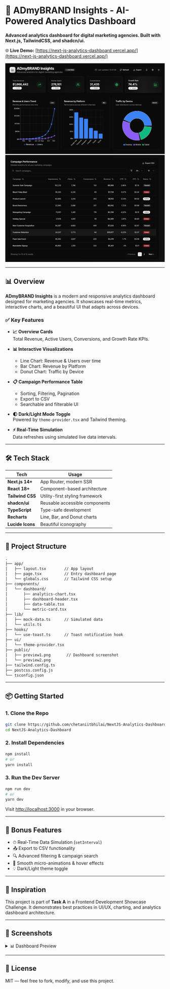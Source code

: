 # 🚀 ADmyBRAND Insights - AI-Powered Analytics Dashboard

**Advanced analytics dashboard for digital marketing agencies. Built with Next.js, TailwindCSS, and shadcn/ui.**  

🌐 **Live Demo:** [https://next-js-analytics-dashboard.vercel.app/](https://next-js-analytics-dashboard.vercel.app/)

![Dashboard Preview](public/preview1.png)
![Dashboard Preview](public/preview2.png)

---

## 📊 Overview

**ADmyBRAND Insights** is a modern and responsive analytics dashboard designed for marketing agencies. It showcases real-time metrics, interactive charts, and a beautiful UI that adapts across devices.

### ✅ Key Features

- **📈 Overview Cards**  
  Total Revenue, Active Users, Conversions, and Growth Rate KPIs.

- **📊 Interactive Visualizations**  
  - Line Chart: Revenue & Users over time  
  - Bar Chart: Revenue by Platform  
  - Donut Chart: Traffic by Device

- **📋 Campaign Performance Table**  
  - Sorting, Filtering, Pagination  
  - Export to CSV  
  - Searchable and filterable UI

- **🌓 Dark/Light Mode Toggle**  
  Powered by `theme-provider.tsx` and Tailwind theming.

- **⚡ Real-Time Simulation**  
  Data refreshes using simulated live data intervals.

---

## 🛠️ Tech Stack

| Tech              | Usage                                  |
|-------------------|----------------------------------------|
| **Next.js 14+**   | App Router, modern SSR                 |
| **React 18+**     | Component-based architecture           |
| **Tailwind CSS**  | Utility-first styling framework        |
| **shadcn/ui**     | Reusable accessible components         |
| **TypeScript**    | Type-safe development                  |
| **Recharts**      | Line, Bar, and Donut charts            |
| **Lucide Icons**  | Beautiful iconography                  |

---

## 📁 Project Structure

```
.
├── app/
│   ├── layout.tsx        // App layout
│   ├── page.tsx          // Entry dashboard page
│   └── globals.css       // Tailwind CSS setup
├── components/
│   └── dashboard/
│       ├── analytics-chart.tsx
│       ├── dashboard-header.tsx
│       ├── data-table.tsx
│       └── metric-card.tsx
├── lib/
│   ├── mock-data.ts      // Simulated data
│   └── utils.ts
├── hooks/
│   └── use-toast.ts      // Toast notification hook
├── ui/
│   └── theme-provider.tsx
├── public/
│   ├── preview1.png       // Dashboard screenshot
│   └── preview2.png
├── tailwind.config.ts
├── postcss.config.js
└── tsconfig.json
```

---

## 📦 Getting Started

### 1. Clone the Repo

```bash
git clone https://github.com/chetaniitbhilai/NextJS-Analytics-Dashboard.git
cd NextJS-Analytics-Dashboard
```

### 2. Install Dependencies

```bash
npm install
# or
yarn install
```

### 3. Run the Dev Server

```bash
npm run dev
# or
yarn dev
```

Visit [http://localhost:3000](http://localhost:3000) in your browser.

---

## 🌟 Bonus Features

- ⏱ Real-Time Data Simulation (`setInterval`)
- 📤 Export to CSV functionality
- 🔍 Advanced filtering & campaign search
- 💅 Smooth micro-animations & hover effects
- 💡 Dark/Light theme toggle

---

## 🧠 Inspiration

This project is part of **Task A** in a Frontend Development Showcase Challenge. It demonstrates best practices in UI/UX, charting, and analytics dashboard architecture.

---

## 📸 Screenshots

<details>
  <summary>📊 Dashboard Preview</summary>
  <img src="public/preview1.png" alt="Dashboard Screenshot" />
  <img src="public/preview2.png" alt="Dashboard Screenshot2" />
</details>

---

## 📝 License

MIT — feel free to fork, modify, and use this project.